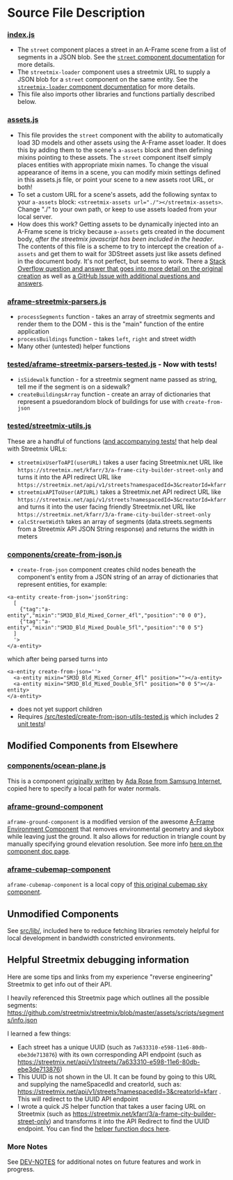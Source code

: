 # Source File Description

### [index.js](index.js)
* The `street` component places a street in an A-Frame scene from a list of segments in a JSON blob. See the [`street` component documentation](https://github.com/3DStreet/3dstreet#a-frame-component) for more details.
* The `streetmix-loader` component uses a streetmix URL to supply a JSON blob for a `street` component on the same entity. See the [`streetmix-loader` component documentation](https://github.com/3DStreet/3dstreet#a-frame-streetmix-loader-component-api) for more details.
* This file also imports other libraries and functions partially described below.

### [assets.js](assets.js)
* This file provides the `street` component with the ability to automatically load 3D models and other assets using the A-Frame asset loader. It does this by adding them to the scene's `a-assets` block and then defining mixins pointing to these assets. The `street` component itself simply places entities with appropriate mixin names. To change the visual appearance of items in a scene, you can modify mixin settings defined in this assets.js file, or point your scene to a new assets root URL, or both!
* To set a custom URL for a scene's assets, add the following syntax to your `a-assets` block: `<streetmix-assets url="./"></streetmix-assets>`. Change "./" to your own path, or keep to use assets loaded from your local server.
* How does this work? Getting assets to be dynamically injected into an A-Frame scene is tricky because `a-assets` gets created in the document body, *after the streetmix javascript has been included in the header*. The contents of this file is a scheme to try to intercept the creation of `a-assets` and get them to wait for 3DStreet assets just like assets defined in the document body. It's not perfect, but seems to work. There a [Stack Overflow question and answer that goes into more detail on the original creation](https://stackoverflow.com/questions/64841550/a-frame-scene-initializes-before-assets-ready-when-dynamically-adding-a-asset-i/64868581#64868581) as well as [a GitHub Issue with additional questions and answers](https://github.com/3DStreet/3dstreet/issues/98).

### [aframe-streetmix-parsers.js](aframe-streetmix-parsers.js)
* `processSegments` function - takes an array of streetmix segments and render them to the DOM - this is the "main" function of the entire application
* `processBuildings` function - takes `left`, `right` and street width
* Many other (untested) helper functions

### [tested/aframe-streetmix-parsers-tested.js](tested/aframe-streetmix-parsers-tested.js) - Now with tests!
* `isSidewalk` function - for a streetmix segment name passed as string, tell me if the segment is on a sidewalk?
* `createBuildingsArray` function - create an array of dictionaries that represent a psuedorandom block of buildings for use with `create-from-json`

### [tested/streetmix-utils.js](tested/streetmix-utils.js)
These are a handful of functions ([and accompanying tests!](/test/streetmix-utils-test.js) that help deal with Streetmix URLs:
* `streetmixUserToAPI(userURL)` takes a user facing Streetmix.net URL like `https://streetmix.net/kfarr/3/a-frame-city-builder-street-only` and turns it into the API redirect URL like `https://streetmix.net/api/v1/streets?namespacedId=3&creatorId=kfarr`
* `streetmixAPIToUser(APIURL)` takes a Streetmix.net API redirect URL like `https://streetmix.net/api/v1/streets?namespacedId=3&creatorId=kfarr` and turns it into the user facing friendly Streetmix.net URL like `https://streetmix.net/kfarr/3/a-frame-city-builder-street-only`
* `calcStreetWidth` takes an array of segments (data.streets.segments from a Streetmix API JSON String response) and returns the width in meters

### [components/create-from-json.js](components/create-from-json.js)
* `create-from-json` component creates child nodes beneath the component's entity from a JSON string of an array of dictionaries that represent entities, for example:
```
<a-entity create-from-json='jsonString:
  [
    {"tag":"a-entity","mixin":"SM3D_Bld_Mixed_Corner_4fl","position":"0 0 0"},
    {"tag":"a-entity","mixin":"SM3D_Bld_Mixed_Double_5fl","position":"0 0 5"}
  ]
  '>
</a-entity>
```
which after being parsed turns into
```
<a-entity create-from-json=''>
  <a-entity mixin="SM3D_Bld_Mixed_Corner_4fl" position=""></a-entity>
  <a-entity mixin="SM3D_Bld_Mixed_Double_5fl" position="0 0 5"></a-entity>
</a-entity>
```
* does not yet support children
* Requires [/src/tested/create-from-json-utils-tested.js](/src/tested/create-from-json-utils-tested.js) which includes 2 [unit tests](/test/create-from-json-utils-test.js)!

## Modified Components from Elsewhere

### [components/ocean-plane.js](components/ocean-plane.js)
This is a component [originally written](https://samsunginter.net/a-frame-components/dist/ocean-plane.js) by [Ada Rose from Samsung Internet](https://samsunginter.net/a-frame-components/), copied here to specify a local path for water normals.

### [aframe-ground-component](https://github.com/kfarr/aframe-ground-component)
`aframe-ground-component` is a modified version of the awesome [A-Frame Environment Component](https://github.com/supermedium/aframe-environment-component/) that removes environmental geometry and skybox while leaving just the ground. It also allows for reduction in triangle count by manually specifying ground elevation resolution. See more info [here on the component doc page](https://github.com/kfarr/aframe-ground-component#parameters).

### [aframe-cubemap-component](lib/aframe-cubemap-component.js)
`aframe-cubemap-component` is a local copy of [this original cubemap sky component](https://github.com/bryik/aframe-cubemap-component/).

## Unmodified Components
See [src/lib/](lib), included here to reduce fetching libraries remotely helpful for local development in bandwidth constricted environments.

## Helpful Streetmix debugging information
Here are some tips and links from my experience "reverse engineering" Streetmix to get info out of their API.

I heavily referenced this Streetmix page which outlines all the possible segments:
https://github.com/streetmix/streetmix/blob/master/assets/scripts/segments/info.json

I learned a few things:
* Each street has a unique UUID (such as `7a633310-e598-11e6-80db-ebe3de713876`) with its own corresponding API endpoint (such as https://streetmix.net/api/v1/streets/7a633310-e598-11e6-80db-ebe3de713876)
* This UUID is not shown in the UI. It can be found by going to this URL and supplying the nameSpacedId and creatorId, such as: https://streetmix.net/api/v1/streets?namespacedId=3&creatorId=kfarr . This will redirect to the UUID API endpoint
* I wrote a quick JS helper function that takes a user facing URL on Streetmix (such as https://streetmix.net/kfarr/3/a-frame-city-builder-street-only) and transforms it into the API Redirect to find the UUID endpoint. You can find the [helper function docs here](https://github.com/kfarr/3dstreet/tree/master/src#streetmix-utilsjs).

### More Notes
See [DEV-NOTES](DEV-NOTES.md) for additional notes on future features and work in progress.
